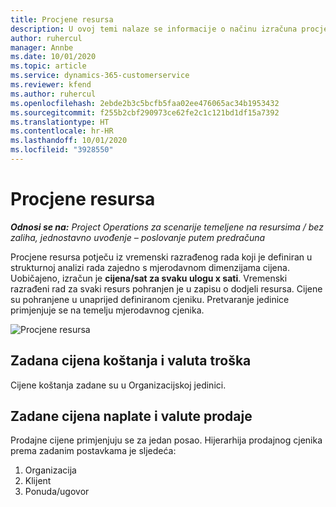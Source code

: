 ```yaml
---
title: Procjene resursa
description: U ovoj temi nalaze se informacije o načinu izračuna procjena resursa u aplikaciji Project Operations.
author: ruhercul
manager: Annbe
ms.date: 10/01/2020
ms.topic: article
ms.service: dynamics-365-customerservice
ms.reviewer: kfend
ms.author: ruhercul
ms.openlocfilehash: 2ebde2b3c5bcfb5faa02ee476065ac34b1953432
ms.sourcegitcommit: f255b2cbf290973ce62fe2c1c121bd1df15a7392
ms.translationtype: HT
ms.contentlocale: hr-HR
ms.lasthandoff: 10/01/2020
ms.locfileid: "3928550"
---
```

# <a name="resource-estimates"></a>Procjene resursa

_**Odnosi se na:** Project Operations za scenarije temeljene na resursima / bez zaliha, jednostavno uvođenje – poslovanje putem predračuna_

Procjene resursa potječu iz vremenski razrađenog rada koji je definiran u strukturnoj analizi rada zajedno s mjerodavnom dimenzijama cijena. Uobičajeno, izračun je **cijena/sat za svaku ulogu x sati**. Vremenski razrađeni rad za svaki resurs pohranjen je u zapisu o dodjeli resursa. Cijene su pohranjene u unaprijed definiranom cjeniku. Pretvaranje jedinice primjenjuje se na temelju mjerodavnog cjenika.

![Procjene resursa](./media/navigation12.png)

## <a name="default-cost-price-and-cost-currency"></a>Zadana cijena koštanja i valuta troška

Cijene koštanja zadane su u Organizacijskoj jedinici.

## <a name="default-bill-rate-and-sales-currency"></a>Zadane cijena naplate i valute prodaje

Prodajne cijene primjenjuju se za jedan posao. Hijerarhija prodajnog cjenika prema zadanim postavkama je sljedeća:

1. Organizacija
2. Klijent
3. Ponuda/ugovor
